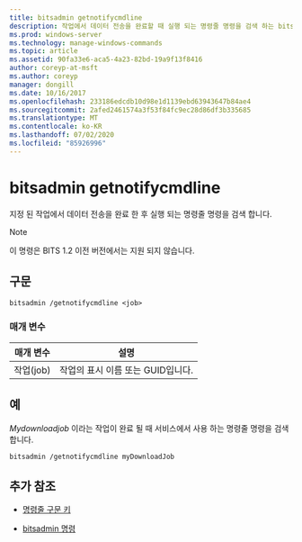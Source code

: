 ```yaml
---
title: bitsadmin getnotifycmdline
description: 작업에서 데이터 전송을 완료할 때 실행 되는 명령줄 명령을 검색 하는 bitsadmin getnotifycmdline 명령에 대 한 참조 문서입니다.
ms.prod: windows-server
ms.technology: manage-windows-commands
ms.topic: article
ms.assetid: 90fa33e6-aca5-4a23-82bd-19a9f13f8416
author: coreyp-at-msft
ms.author: coreyp
manager: dongill
ms.date: 10/16/2017
ms.openlocfilehash: 233186edcdb10d98e1d1139ebd63943647b84ae4
ms.sourcegitcommit: 2afed2461574a3f53f84fc9ec28d86df3b335685
ms.translationtype: MT
ms.contentlocale: ko-KR
ms.lasthandoff: 07/02/2020
ms.locfileid: "85926996"
---
```

# <a name="bitsadmin-getnotifycmdline"></a>bitsadmin getnotifycmdline

지정 된 작업에서 데이터 전송을 완료 한 후 실행 되는 명령줄 명령을 검색 합니다.

> [!NOTE]
> 이 명령은 BITS 1.2 이전 버전에서는 지원 되지 않습니다.

## <a name="syntax"></a>구문

```
bitsadmin /getnotifycmdline <job>
```

### <a name="parameters"></a>매개 변수

| 매개 변수 | 설명 |
| -------------- | -------------- |
| 작업(job) | 작업의 표시 이름 또는 GUID입니다. |

## <a name="examples"></a>예

*Mydownloadjob* 이라는 작업이 완료 될 때 서비스에서 사용 하는 명령줄 명령을 검색 합니다.

```
bitsadmin /getnotifycmdline myDownloadJob
```

## <a name="additional-references"></a>추가 참조

- [명령줄 구문 키](command-line-syntax-key.md)

- [bitsadmin 명령](bitsadmin.md)
